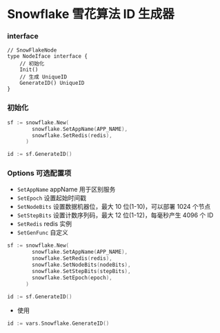 # Snowflake 雪花算法 ID 生成器

### interface
```
// SnowFlakeNode
type NodeIface interface {
	// 初始化
	Init()
	// 生成 UniqueID
	GenerateID() UniqueID
}
```
### 初始化
```go
sf := snowflake.New(
        snowflake.SetAppName(APP_NAME),
        snowflake.SetRedis(redis),
      )

id := sf.GenerateID()
```

### Options 可选配置项
- `SetAppName` appName 用于区别服务
- `SetEpoch` 设置起始时间戳
- `SetNodeBits` 设置数据机器位，最大 10 位(1-10)，可以部署 1024 个节点
- `SetStepBits` 设置计数序列码，最大 12 位(1-12)，每毫秒产生 4096 个 ID
- `SetRedis`  redis 实例
- `SetGenFunc` 自定义

```go
sf := snowflake.New(
        snowflake.SetAppName(APP_NAME),
        snowflake.SetRedis(redis),
        snowflake.SetNodeBits(nodeBits),
        snowflake.SetStepBits(stepBits),
        snowflake.SetEpoch(epoch),
      )

id := sf.GenerateID()
```


- 使用
```go
id := vars.Snowflake.GenerateID()
```

